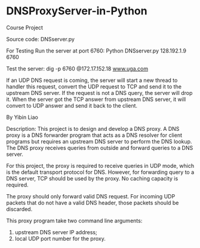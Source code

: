 DNSProxyServer-in-Python
========================

Course Project


Source code: DNSserver.py

For Testing
Run the server at port 6760: 
Python DNSserver.py 128.192.1.9 6760

Test the server: 
dig -p 6760 @172.17.152.18 www.uga.com

If an UDP DNS request is coming, the server will start a new thread to handler this request, convert the UDP request to TCP and send it to the upstream DNS server. If the request is not a DNS query, the server will drop it.
When the server got the TCP answer from upstream DNS server, it will convert to UDP answer and send it back to the client.

By Yibin Liao

Description:
This project is to design and develop a DNS proxy. A DNS proxy is a DNS 
forwarder program that acts as a DNS resolver for client programs but 
requires an upstream DNS server to perform the DNS lookup. The DNS 
proxy receives queries from outside and forward queries to a DNS server.

For this project, the proxy is required to receive queries in UDP mode, 
which is the default transport protocol for DNS.  However, for forwarding 
query to a DNS server, TCP should be used by the proxy.  No caching 
capacity is required.  

The proxy should only forward valid DNS request. For incoming UDP packets
that do not have a valid DNS header, those packets should be discarded.

This proxy program take two command line arguments: 
1) upstream DNS server IP address; 
2) local UDP port number for the proxy.
